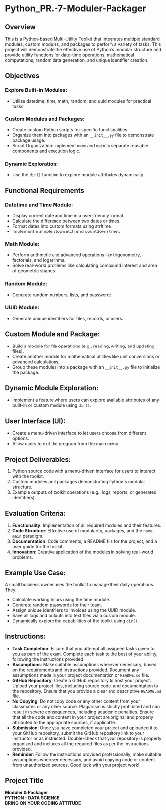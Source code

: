 # Python_PR.-7-Moduler-Packager

## Overview
This is a Python-based Multi-Utility Toolkit that integrates multiple standard modules, custom modules, and packages to perform a variety of tasks. This project will demonstrate the effective use of Python's modular structure and provide utility functions for date-time operations, mathematical computations, random data generation, and unique identifier creation.

## Objectives
### Explore Built-in Modules:
- Utilize datetime, time, math, random, and uuid modules for practical tasks.

### Custom Modules and Packages:
- Create custom Python scripts for specific functionalities.
- Organize them into packages with an `__init__.py` file to demonstrate package usage.
- Script Organization: Implement `name` and `main` to separate reusable components and execution logic.

### Dynamic Exploration:
- Use the `dir()` function to explore module attributes dynamically.

## Functional Requirements
### Datetime and Time Module:
- Display current date and time in a user-friendly format.
- Calculate the difference between two dates or times.
- Format dates into custom formats using strftime.
- Implement a simple stopwatch and countdown timer.

### Math Module:
- Perform arithmetic and advanced operations like trigonometry, factorials, and logarithms.
- Solve real-world problems like calculating compound interest and area of geometric shapes.

### Random Module:
- Generate random numbers, lists, and passwords.

### UUID Module:
- Generate unique identifiers for files, records, or users.

## Custom Module and Package:
- Build a module for file operations (e.g., reading, writing, and updating files).
- Create another module for mathematical utilities like unit conversions or advanced calculations.
- Group these modules into a package with an `__init__.py` file to initialize the package.

## Dynamic Module Exploration:
- Implement a feature where users can explore available attributes of any built-in or custom module using `dir()`.

## User Interface (UI):
- Create a menu-driven interface to let users choose from different options.
- Allow users to exit the program from the main menu.

## Project Deliverables:
1. Python source code with a menu-driven interface for users to interact with the toolkit.
2. Custom modules and packages demonstrating Python's modular structure.
3. Example outputs of toolkit operations (e.g., logs, reports, or generated identifiers).

## Evaluation Criteria:
1. **Functionality**: Implementation of all required modules and their features.
2. **Code Structure**: Effective use of modularity, packages, and the `name`, `main` paradigm.
3. **Documentation**: Code comments, a README file for the project, and a user guide for the toolkit.
4. **Innovation**: Creative application of the modules in solving real-world problems.

## Example Use Case:
A small business owner uses the toolkit to manage their daily operations. They:
- Calculate working hours using the time module.
- Generate random passwords for their team.
- Assign unique identifiers to invoices using the UUID module.
- Save all logs and outputs into text files via a custom module.
- Dynamically explore the capabilities of the toolkit using `dir()`.

## Instructions:
- **Task Completion**: Ensure that you attempt all assigned tasks given to you as part of the exam. Complete each task to the best of your ability, following the instructions provided.
- **Assumptions**: Make suitable assumptions wherever necessary, based on the requirements and instructions provided. Document any assumptions made in your project documentation or `README.md` file.
- **GitHub Repository**: Create a GitHub repository to host your project. Upload your project files, including source code, and documentation to the repository. Ensure that you provide a clear and descriptive `README.md` file.
- **No Copying**: Do not copy code or any other content from your classmates or any other source. Plagiarism is strictly prohibited and can result in severe consequences, including academic penalties. Ensure that all the code and content in your project are original and properly attributed to the appropriate sources, if applicable.
- **Submission**: Once you have completed your project and uploaded it to your GitHub repository, submit the GitHub repository link to your instructor or as instructed. Double-check that your repository is properly organized and includes all the required files as per the instructions provided.
- **Reminder**: Follow the instructions provided professionally, make suitable assumptions wherever necessary, and avoid copying code or content from unauthorized sources. Good luck with your project work!

## Project Title
**Moduler & Packager**  
**PYTHON - DATA SCIENCE**  
**BRING ON YOUR CODING ATTITUDE**